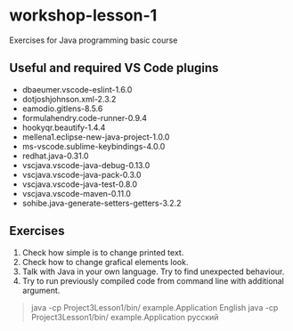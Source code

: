 # workshop-lesson-1
Exercises for Java programming basic course

## Useful and required VS Code plugins

* dbaeumer.vscode-eslint-1.6.0
* dotjoshjohnson.xml-2.3.2
* eamodio.gitlens-8.5.6
* formulahendry.code-runner-0.9.4
* hookyqr.beautify-1.4.4
* mellena1.eclipse-new-java-project-1.0.0
* ms-vscode.sublime-keybindings-4.0.0
* redhat.java-0.31.0
* vscjava.vscode-java-debug-0.13.0
* vscjava.vscode-java-pack-0.3.0
* vscjava.vscode-java-test-0.8.0
* vscjava.vscode-maven-0.11.0
* sohibe.java-generate-setters-getters-3.2.2

## Exercises
1. Check how simple is to change printed text.
2. Check how to change grafical elements look.
3. Talk with Java in your own language. Try to find unexpected behaviour.
4. Try to run previously compiled code from command line with additional argument.
> java -cp Project3Lesson1/bin/ example.Application English
> java -cp Project3Lesson1/bin/ example.Application русский
